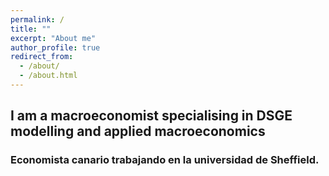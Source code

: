 ```yaml
---
permalink: /
title: ""
excerpt: "About me"
author_profile: true
redirect_from: 
  - /about/
  - /about.html
---
```

## I am a macroeconomist specialising in DSGE modelling and applied macroeconomics

### Economista canario trabajando en la universidad de Sheffield.

